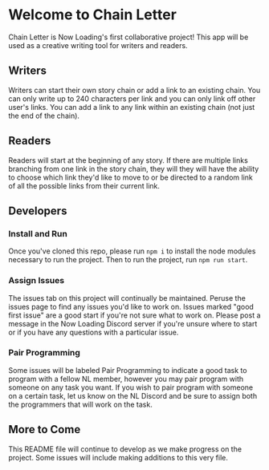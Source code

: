 # Welcome to Chain Letter

Chain Letter is Now Loading's first collaborative project! This app will be used as a creative writing tool for writers and readers. 

## Writers
Writers can start their own story chain or add a link to an existing chain. You can only write up to 240 characters per link and you can only link off other user's links. You can add a link to any link within an existing chain (not just the end of the chain). 

## Readers
Readers will start at the beginning of any story. If there are multiple links branching from one link in the story chain, they will they will have the ability to choose which link they'd like to move to or be directed to a random link of all the possible links from their current link.

## Developers

### Install and Run
Once you've cloned this repo, please run `npm i` to install the node modules necessary to run the project. Then to run the project, run `npm run start`.

### Assign Issues
The issues tab on this project will continually be maintained. Peruse the issues page to find any issues you'd like to work on. Issues marked "good first issue" are a good start if you're not sure what to work on. Please post a message in the Now Loading Discord server if you're unsure where to start or if you have any questions with a particular issue.

### Pair Programming
Some issues will be labeled Pair Programming to indicate a good task to program with a fellow NL member, however you may pair program with someone on any task you want. If you wish to pair program with someone on a certain task, let us know on the NL Discord and be sure to assign both the programmers that will work on the task. 

## More to Come
This README file will continue to develop as we make progress on the project. Some issues will include making additions to this very file. 